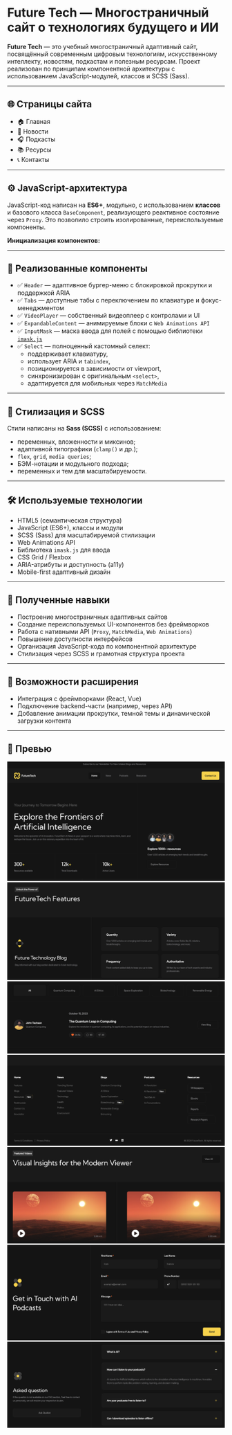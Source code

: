 
# Future Tech — Многостраничный сайт о технологиях будущего и ИИ

**Future Tech** — это учебный многостраничный адаптивный сайт, посвящённый современным цифровым технологиям, искусственному интеллекту, новостям, подкастам и полезным ресурсам. Проект реализован по принципам компонентной архитектуры с использованием JavaScript-модулей, классов и SCSS (Sass).

---

## 🌐 Страницы сайта

- 🏠 Главная
- 📰 Новости
- 🎧 Подкасты
- 📚 Ресурсы
- 📞 Контакты

---

## ⚙️ JavaScript-архитектура

JavaScript-код написан на **ES6+**, модульно, с использованием **классов** и базового класса `BaseComponent`, реализующего реактивное состояние через `Proxy`. Это позволило строить изолированные, переиспользуемые компоненты.

**Инициализация компонентов:**

---

## 🧩 Реализованные компоненты

- ✅ `Header` — адаптивное бургер-меню с блокировкой прокрутки и поддержкой ARIA
- ✅ `Tabs` — доступные табы с переключением по клавиатуре и фокус-менеджментом
- ✅ `VideoPlayer` — собственный видеоплеер с контролами и UI
- ✅ `ExpandableContent` — анимируемые блоки с `Web Animations API`
- ✅ `InputMask` — маска ввода для полей с помощью библиотеки [`imask.js`](https://imask.js.org/)
- ✅ `Select` — полноценный кастомный селект:
  - поддерживает клавиатуру,
  - использует ARIA и `tabindex`,
  - позиционируется в зависимости от viewport,
  - синхронизирован с оригинальным `<select>`,
  - адаптируется для мобильных через `MatchMedia`

---

## 🎨 Стилизация и SCSS

Стили написаны на **Sass (SCSS)** с использованием:

- переменных, вложенности и миксинов;
- адаптивной типографики (`clamp()` и др.);
- `flex`, `grid`, `media queries`;
- БЭМ-нотации и модульного подхода;
- переменных и тем для масштабируемости.

---

## 🛠 Используемые технологии

- HTML5 (семантическая структура)
- JavaScript (ES6+), классы и модули
- SCSS (Sass) для масштабируемой стилизации
- Web Animations API
- Библиотека `imask.js` для ввода
- CSS Grid / Flexbox
- ARIA-атрибуты и доступность (a11y)
- Mobile-first адаптивный дизайн

---

## 🧠 Полученные навыки

- Построение многостраничных адаптивных сайтов
- Создание переиспользуемых UI-компонентов без фреймворков
- Работа с нативными API (`Proxy`, `MatchMedia`, `Web Animations`)
- Повышение доступности интерфейсов
- Организация JavaScript-кода по компонентной архитектуре
- Стилизация через SCSS и грамотная структура проекта

---

## 📁 Возможности расширения

- Интеграция с фреймворками (React, Vue)
- Подключение backend-части (например, через API)
- Добавление анимации прокрутки, темной темы и динамической загрузки контента

---

## 📸 Превью

![](screenshot-1.png)
![](screenshot-2.png)
![](screenshot-3.png)
![](screenshot-4.png)
![](screenshot-5.png)
![](screenshot-6.png)
![](screenshot-7.png)
